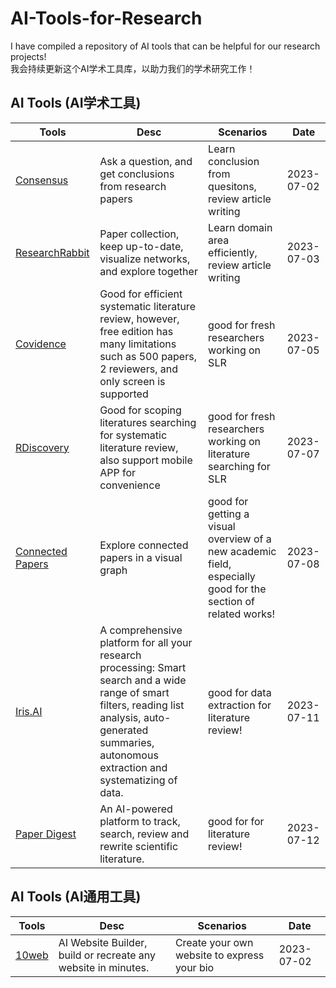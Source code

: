 # AI-Tools-for-Research
I have compiled a repository of AI tools that can be helpful for our research projects!  
我会持续更新这个AI学术工具库，以助力我们的学术研究工作！  

## AI Tools (AI学术工具)  
| Tools | Desc | Scenarios |Date|
|--|--|--|--|
| [Consensus](https://consensus.app/search/) | Ask a question, and get conclusions from research papers | Learn conclusion from quesitons, review article writing | 2023-07-02|
| [ResearchRabbit](https://www.researchrabbit.ai/) | Paper collection, keep up-to-date, visualize networks, and explore together | Learn domain area efficiently, review article writing | 2023-07-03|
| [Covidence](https://www.covidence.org/) | Good for efficient systematic literature review, however, free edition has many limitations such as 500 papers, 2 reviewers, and only screen is supported | good for fresh researchers working on SLR | 2023-07-05|
| [RDiscovery](https://researcher.life/) | Good for scoping literatures searching for systematic literature review, also support mobile APP for convenience | good for fresh researchers working on literature searching for SLR | 2023-07-07|
| [Connected Papers](https://www.connectedpapers.com/) | Explore connected papers in a visual graph | good for getting a visual overview of a new academic field, especially good for the section of related works! | 2023-07-08|
| [Iris.AI](https://iris.ai/) | A comprehensive platform for all your research processing: Smart search and a wide range of smart filters, reading list analysis, auto-generated summaries, autonomous extraction and systematizing of data. | good for data extraction for literature review! | 2023-07-11|
| [Paper Digest](https://www.paperdigest.org/) | An AI-powered platform to track, search, review and rewrite scientific literature. | good for for literature review! | 2023-07-12|


## AI Tools (AI通用工具)  
| Tools | Desc | Scenarios |Date|
|--|--|--|--|
| [10web](https://10web.io/) | AI Website Builder, build or recreate any website in minutes. | Create your own website to express your bio | 2023-07-02|

